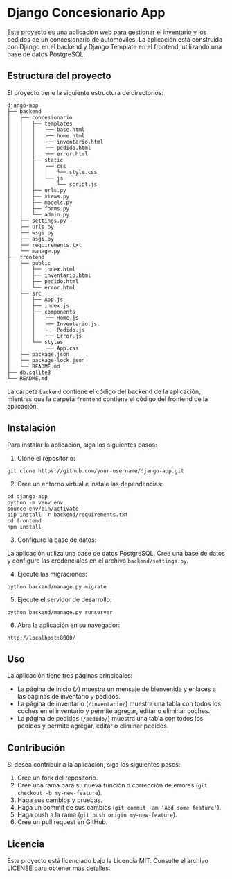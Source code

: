 # Django Concesionario App

Este proyecto es una aplicación web para gestionar el inventario y los pedidos de un concesionario de automóviles. La aplicación está construida con Django en el backend y Django Template en el frontend, utilizando una base de datos PostgreSQL.

## Estructura del proyecto

El proyecto tiene la siguiente estructura de directorios:

```
django-app
├── backend
│   ├── concesionario
│   │   ├── templates
│   │   │   ├── base.html
│   │   │   ├── home.html
│   │   │   ├── inventario.html
│   │   │   ├── pedido.html
│   │   │   └── error.html
│   │   ├── static
│   │   │   ├── css
│   │   │   │   └── style.css
│   │   │   └── js
│   │   │       └── script.js
│   │   ├── urls.py
│   │   ├── views.py
│   │   ├── models.py
│   │   ├── forms.py
│   │   └── admin.py
│   ├── settings.py
│   ├── urls.py
│   ├── wsgi.py
│   ├── asgi.py
│   ├── requirements.txt
│   └── manage.py
├── frontend
│   ├── public
│   │   ├── index.html
│   │   ├── inventario.html
│   │   ├── pedido.html
│   │   └── error.html
│   ├── src
│   │   ├── App.js
│   │   ├── index.js
│   │   ├── components
│   │   │   ├── Home.js
│   │   │   ├── Inventario.js
│   │   │   ├── Pedido.js
│   │   │   └── Error.js
│   │   └── styles
│   │       └── App.css
│   ├── package.json
│   ├── package-lock.json
│   └── README.md
├── db.sqlite3
└── README.md
```

La carpeta `backend` contiene el código del backend de la aplicación, mientras que la carpeta `frontend` contiene el código del frontend de la aplicación.

## Instalación

Para instalar la aplicación, siga los siguientes pasos:

1. Clone el repositorio:

```
git clone https://github.com/your-username/django-app.git
```

2. Cree un entorno virtual e instale las dependencias:

```
cd django-app
python -m venv env
source env/bin/activate
pip install -r backend/requirements.txt
cd frontend
npm install
```

3. Configure la base de datos:

La aplicación utiliza una base de datos PostgreSQL. Cree una base de datos y configure las credenciales en el archivo `backend/settings.py`.

4. Ejecute las migraciones:

```
python backend/manage.py migrate
```

5. Ejecute el servidor de desarrollo:

```
python backend/manage.py runserver
```

6. Abra la aplicación en su navegador:

```
http://localhost:8000/
```

## Uso

La aplicación tiene tres páginas principales:

- La página de inicio (`/`) muestra un mensaje de bienvenida y enlaces a las páginas de inventario y pedidos.
- La página de inventario (`/inventario/`) muestra una tabla con todos los coches en el inventario y permite agregar, editar o eliminar coches.
- La página de pedidos (`/pedido/`) muestra una tabla con todos los pedidos y permite agregar, editar o eliminar pedidos.

## Contribución

Si desea contribuir a la aplicación, siga los siguientes pasos:

1. Cree un fork del repositorio.
2. Cree una rama para su nueva función o corrección de errores (`git checkout -b my-new-feature`).
3. Haga sus cambios y pruebas.
4. Haga un commit de sus cambios (`git commit -am 'Add some feature'`).
5. Haga push a la rama (`git push origin my-new-feature`).
6. Cree un pull request en GitHub.

## Licencia

Este proyecto está licenciado bajo la Licencia MIT. Consulte el archivo LICENSE para obtener más detalles.